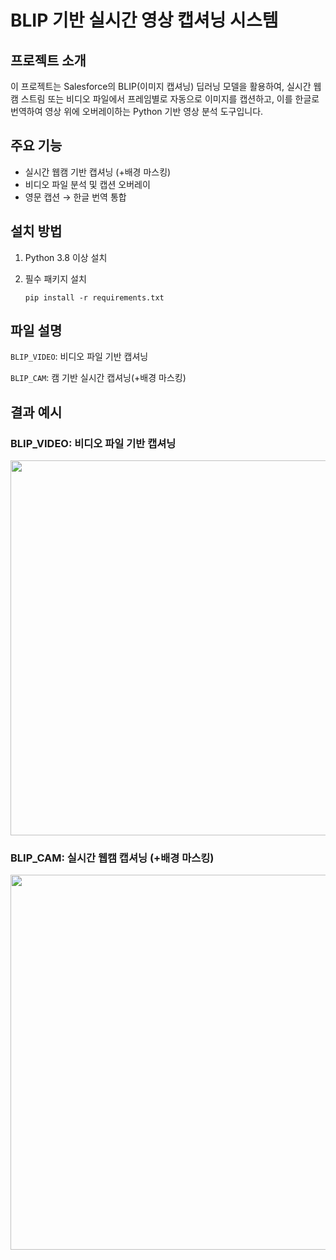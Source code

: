 #  BLIP 기반 실시간 영상 캡셔닝 시스템

## 프로젝트 소개
이 프로젝트는 Salesforce의 BLIP(이미지 캡셔닝) 딥러닝 모델을 활용하여,
실시간 웹캠 스트림 또는 비디오 파일에서 프레임별로 자동으로 이미지를 캡션하고,
이를 한글로 번역하여 영상 위에 오버레이하는 Python 기반 영상 분석 도구입니다.

## 주요 기능
- 실시간 웹캠 기반 캡셔닝 (+배경 마스킹)
- 비디오 파일 분석 및 캡션 오버레이
- 영문 캡션 → 한글 번역 통합

## 설치 방법
1. Python 3.8 이상 설치
2. 필수 패키지 설치

   ```
   pip install -r requirements.txt
   ```

## 파일 설명
`BLIP_VIDEO`: 비디오 파일 기반  캡셔닝

`BLIP_CAM`: 캠 기반 실시간 캡셔닝(+배경 마스킹)

## 결과 예시
### BLIP_VIDEO: 비디오 파일 기반 캡셔닝
<img src="https://github.com/user-attachments/assets/9d47accb-def6-4996-b3a6-c4e2d7f987c5" width="600">

### BLIP_CAM: 실시간 웹캠 캡셔닝 (+배경 마스킹)
<img src="https://github.com/user-attachments/assets/8798a070-a60c-415c-8a65-64822639f1ab" width="600">

